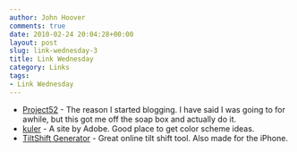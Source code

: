 ```yaml
---
author: John Hoover
comments: true
date: 2010-02-24 20:04:28+00:00
layout: post
slug: link-wednesday-3
title: Link Wednesday
category: Links
tags:
- Link Wednesday
---
```


  * [Project52](http://project52.info/) - The reason I started blogging. I have said I was going to for awhile, but this got me off the soap box and actually do it.
  * [kuler](http://kuler.adobe.com/#themes/random?time=30) - A site by Adobe. Good place to get color scheme ideas.
  * [TiltShift Generator](http://labs.artandmobile.com/tiltshift/) - Great online tilt shift tool. Also made for the iPhone.
